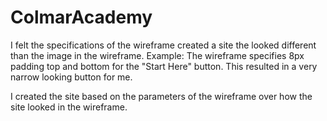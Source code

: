 # ColmarAcademy

I felt the specifications of the wireframe created a site the looked different than the image in the wireframe. 
Example: The wireframe specifies 8px padding top and bottom for the "Start Here" button. 
This resulted in a very narrow looking button for me.

I created the site based on the parameters of the wireframe over how the site looked in the wireframe.

